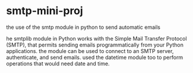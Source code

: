 # smtp-mini-proj
the use of the smtp module in python to send automatic emails

he smtplib module in Python works with the Simple Mail Transfer Protocol (SMTP), that permits sending emails programmatically from your Python applications. 
the module can be used to connect to an SMTP server, authenticate, and send emails. used the datetime module too to perform operations that would need date and time.
